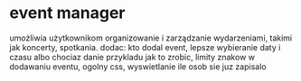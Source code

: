 # event manager
umożliwia użytkownikom organizowanie i zarządzanie wydarzeniami, takimi jak koncerty, spotkania.
dodac:
kto dodal event, lepsze wybieranie daty i czasu albo chociaz danie przykladu jak to zrobic, limity znakow w dodawaniu eventu, ogolny css, wyswietlanie ile osob sie juz zapisalo